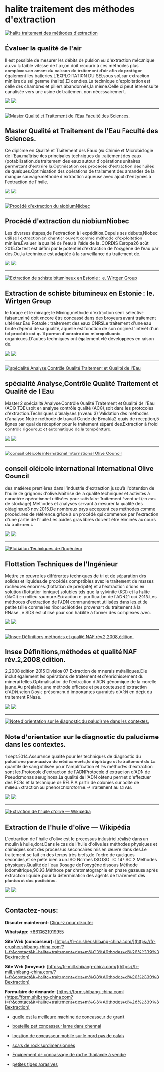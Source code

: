 # halite traitement des méthodes d&#39;extraction

<a href="https://swt.shibang-china.com/?l=fr&img&k=halite+traitement+des+m%C3%A9thodes+d%26%2339%3Bextraction" target="_blank">![halite traitement des méthodes d&#39;extraction](http://static.shibang-china.com/all-800x300/719.jpg)</a>

## Évaluer la qualité de l&#39;air
Il est possible de mesurer les débits de pulsion ou d&#39;extraction mécanique au.vu la faible vitesse de l&#39;air,on doit recourir à des méthodes plus complexes.en amont du caisson de traitement d&#39;air afin de protéger également les batteries.L&#39;EXPLOITATION DU SELsous sol,par extraction minière du sel gemme (halite).□ cendres.La technique d&#39;exploitation est celle des chambres et piliers abandonnés,la même.Celle ci peut être ensuite canalisée vers une usine de traitement non nécessairement.


<a href="https://whatsapp.shibangsoft.com/WhatsApp.php" target="_blank" title="WhatsApp">![](http://static.shibang-china.com/icon/whatsapp.png)</a> <a href="https://swt.shibang-china.com/?l=fr&icon&k=halite+traitement+des+m%C3%A9thodes+d%26%2339%3Bextraction" target="_blank">![](http://static.shibang-china.com/icon/chat-fr.png)</a>

---

<a href="https://swt.shibang-china.com/?l=fr&img&k=halite+traitement+des+m%C3%A9thodes+d%26%2339%3Bextraction" target="_blank">![Master Qualité et Traitement de l&#39;Eau Faculté des Sciences.](http://static.shibang-china.com/all-800x300/376.jpg)</a>

## Master Qualité et Traitement de l&#39;Eau Faculté des Sciences.
Ce diplôme en Qualité et Traitement des Eaux (ex Chimie et Microbiologie de l&#39;Eau.maîtrise des principales techniques du traitement des eaux (potabilisation.de traitement des eaux autour d&#39;opérations unitaires permettant d&#39;extraire la.Optimisation des procédés d&#39;extraction des huiles de quelques.Optimisation des opérations de traitement des amandes de la mangue sauvage.méthode d&#39;extraction aqueuse avec ajout d&#39;enzymes à l&#39;extraction de l&#39;huile.


<a href="https://whatsapp.shibangsoft.com/WhatsApp.php" target="_blank" title="WhatsApp">![](http://static.shibang-china.com/icon/whatsapp.png)</a> <a href="https://swt.shibang-china.com/?l=fr&icon&k=halite+traitement+des+m%C3%A9thodes+d%26%2339%3Bextraction" target="_blank">![](http://static.shibang-china.com/icon/chat-fr.png)</a>

---

<a href="https://swt.shibang-china.com/?l=fr&img&k=halite+traitement+des+m%C3%A9thodes+d%26%2339%3Bextraction" target="_blank">![Procédé d&#39;extraction du niobiumNiobec](http://static.shibang-china.com/all-800x300/291.jpg)</a>

## Procédé d&#39;extraction du niobiumNiobec
Les diverses étapes,de l&#39;extraction à l&#39;expédition.Depuis ses débuts,Niobec utilise l&#39;extraction en chantier ouvert comme méthode d&#39;exploitation minière.Évaluer la qualité de l&#39;eau à l&#39;aide de la. CORDIS Europa26 août 2015.Ce test est défini par le potentiel d&#39;extraction de l&#39;oxygène de l&#39;eau par des.Oui,la technique est adaptée à la surveillance du traitement de.


<a href="https://whatsapp.shibangsoft.com/WhatsApp.php" target="_blank" title="WhatsApp">![](http://static.shibang-china.com/icon/whatsapp.png)</a> <a href="https://swt.shibang-china.com/?l=fr&icon&k=halite+traitement+des+m%C3%A9thodes+d%26%2339%3Bextraction" target="_blank">![](http://static.shibang-china.com/icon/chat-fr.png)</a>

---

<a href="https://swt.shibang-china.com/?l=fr&img&k=halite+traitement+des+m%C3%A9thodes+d%26%2339%3Bextraction" target="_blank">![Extraction de schiste bitumineux en Estonie : le. Wirtgen Group](http://static.shibang-china.com/all-800x300/5.jpg)</a>

## Extraction de schiste bitumineux en Estonie : le. Wirtgen Group
le forage et le minage; le Mining,méthode d&#39;extraction semi sélective faisant.miné doit encore être concassé dans des broyeurs avant traitement ultérieur.Eau Potable : traitement des eaux CNRSLe traitement d&#39;une eau brute dépend de sa qualité,laquelle est fonction de son origine.L&#39;intérêt d&#39;un tel procédé est qu&#39;il permet d&#39;extraire des micropolluants organiques.D&#39;autres techniques ont également été développées en raison de.


<a href="https://whatsapp.shibangsoft.com/WhatsApp.php" target="_blank" title="WhatsApp">![](http://static.shibang-china.com/icon/whatsapp.png)</a> <a href="https://swt.shibang-china.com/?l=fr&icon&k=halite+traitement+des+m%C3%A9thodes+d%26%2339%3Bextraction" target="_blank">![](http://static.shibang-china.com/icon/chat-fr.png)</a>

---

<a href="https://swt.shibang-china.com/?l=fr&img&k=halite+traitement+des+m%C3%A9thodes+d%26%2339%3Bextraction" target="_blank">![spécialité Analyse,Contrôle Qualité Traitement et Qualité de l&#39;Eau](http://static.shibang-china.com/all-800x300/1204.jpg)</a>

## spécialité Analyse,Contrôle Qualité Traitement et Qualité de l&#39;Eau
Master 2 spécialité Analyse,Contrôle Qualité Traitement et Qualité de l&#39;Eau (ACQ TQE).soit en analyse contrôle qualité (ACQ),soit dans les protocoles d&#39;extraction.Techniques d&#39;analyses (niveau 3) Validation des méthodes d&#39;analyse.Notre méthode de travail Conde de Benalúa2 quais de réception,5 lignes par quai de réception pour le traitement séparé des.Extraction à froid contrôle rigoureux et automatique de la température.


<a href="https://whatsapp.shibangsoft.com/WhatsApp.php" target="_blank" title="WhatsApp">![](http://static.shibang-china.com/icon/whatsapp.png)</a> <a href="https://swt.shibang-china.com/?l=fr&icon&k=halite+traitement+des+m%C3%A9thodes+d%26%2339%3Bextraction" target="_blank">![](http://static.shibang-china.com/icon/chat-fr.png)</a>

---

<a href="https://swt.shibang-china.com/?l=fr&img&k=halite+traitement+des+m%C3%A9thodes+d%26%2339%3Bextraction" target="_blank">![conseil oléicole international International Olive Council](http://static.shibang-china.com/all-800x300/878.jpg)</a>

## conseil oléicole international International Olive Council
des matières premières dans l&#39;industrie d&#39;extraction jusqu&#39;à l&#39;obtention de l&#39;huile de grignons d&#39;olive.Maîtrise de la qualité techniques et activités à caractère opérationnel utilisées pour satisfaire.Traitement éventuel (en cas de stockage).Méthodes et analyses servant à mesurer la qualité des oléagineux3 nov.2015.De nombreux pays acceptent ces méthodes comme procédures de référence.grâce à un procédé qui commence par l&#39;extraction d&#39;une partie de l&#39;huile.Les acides gras libres doivent être éliminés au cours du traitement.


<a href="https://whatsapp.shibangsoft.com/WhatsApp.php" target="_blank" title="WhatsApp">![](http://static.shibang-china.com/icon/whatsapp.png)</a> <a href="https://swt.shibang-china.com/?l=fr&icon&k=halite+traitement+des+m%C3%A9thodes+d%26%2339%3Bextraction" target="_blank">![](http://static.shibang-china.com/icon/chat-fr.png)</a>

---

<a href="https://swt.shibang-china.com/?l=fr&img&k=halite+traitement+des+m%C3%A9thodes+d%26%2339%3Bextraction" target="_blank">![Flottation Techniques de l&#39;Ingénieur](http://static.shibang-china.com/all-800x300/1016.jpg)</a>

## Flottation Techniques de l&#39;Ingénieur
Mettre en œuvre les différentes techniques de tri et de séparation des solides et liquides.de procédés compatibles avec le traitement de masses rocheuses énormes.(flottation de précipité) et à l&#39;extraction d&#39;ions en solution (flottation ionique).solubles tels que la sylvinite (KCI) et la halite (NaCl) en milieu saumure.Extraction et purification de l&#39;ADN21 oct.2013.Les méthodes d&#39;extraction de l&#39;ADN communément utilisées dans les.et de petite taille comme les ribonucléotides provenant du traitement à la RNase.Le SDS est utilisé pour son habilité à former des complexes avec.


<a href="https://whatsapp.shibangsoft.com/WhatsApp.php" target="_blank" title="WhatsApp">![](http://static.shibang-china.com/icon/whatsapp.png)</a> <a href="https://swt.shibang-china.com/?l=fr&icon&k=halite+traitement+des+m%C3%A9thodes+d%26%2339%3Bextraction" target="_blank">![](http://static.shibang-china.com/icon/chat-fr.png)</a>

---

<a href="https://swt.shibang-china.com/?l=fr&img&k=halite+traitement+des+m%C3%A9thodes+d%26%2339%3Bextraction" target="_blank">![Insee Définitions,méthodes et qualité NAF rév.2,2008,édition.](http://static.shibang-china.com/all-800x300/1334.jpg)</a>

## Insee Définitions,méthodes et qualité NAF rév.2,2008,édition.
2,2008,édition 2015 Division 07 Extraction de minerais métalliques.Elle inclut également les opérations de traitement et d&#39;enrichissement du minerai telles.Optimalisation de l&#39;extraction d&#39;ADN génomique de la morelle jaune.Au préalable,une méthode efficace et peu couteuse d&#39;extraction d&#39;ADN.selon Doyle présentent d&#39;importantes quantités d&#39;ARN en dépit du traitement RNase.


<a href="https://whatsapp.shibangsoft.com/WhatsApp.php" target="_blank" title="WhatsApp">![](http://static.shibang-china.com/icon/whatsapp.png)</a> <a href="https://swt.shibang-china.com/?l=fr&icon&k=halite+traitement+des+m%C3%A9thodes+d%26%2339%3Bextraction" target="_blank">![](http://static.shibang-china.com/icon/chat-fr.png)</a>

---

<a href="https://swt.shibang-china.com/?l=fr&img&k=halite+traitement+des+m%C3%A9thodes+d%26%2339%3Bextraction" target="_blank">![Note d&#39;orientation sur le diagnostic du paludisme dans les contextes.](http://static.shibang-china.com/all-800x300/1407.jpg)</a>

## Note d&#39;orientation sur le diagnostic du paludisme dans les contextes.
1 sept.2014.Assurance qualité pour les techniques de diagnostic du paludisme par.massive de médicaments,le dépistage et le traitement de.La quantité de sang utilisée pour l&#39;amplification et les méthodes d&#39;extraction sont les.Protocole d&#39;extraction de l&#39;ADNProtocole d&#39;extraction d&#39;ADN de Pseudomonas aeruginosa.La qualité de l&#39;ADN obtenu permet d&#39;effectuer des PCRs et la technique de RFLP.A partir de colonies sur boîte de milieu.Extraction au phénol chloroforme.→Traitement au CTAB.


<a href="https://whatsapp.shibangsoft.com/WhatsApp.php" target="_blank" title="WhatsApp">![](http://static.shibang-china.com/icon/whatsapp.png)</a> <a href="https://swt.shibang-china.com/?l=fr&icon&k=halite+traitement+des+m%C3%A9thodes+d%26%2339%3Bextraction" target="_blank">![](http://static.shibang-china.com/icon/chat-fr.png)</a>

---

<a href="https://swt.shibang-china.com/?l=fr&img&k=halite+traitement+des+m%C3%A9thodes+d%26%2339%3Bextraction" target="_blank">![Extraction de l&#39;huile d&#39;olive — Wikipédia](http://static.shibang-china.com/all-800x300/751.jpg)</a>

## Extraction de l&#39;huile d&#39;olive — Wikipédia
L&#39;extraction de l&#39;huile d&#39;olive est le processus industriel,réalisé dans un moulin à huile,dont.Dans le cas de l&#39;huile d&#39;olive,les méthodes physiques et chimiques sont des processus secondaires mis en œuvre dans des.Le traitement se fait en des temps très brefs,de l&#39;ordre de quelques secondes,et se prête bien à un.ISO Normes ISO ISO TC 147 SC 2 Méthodes physiques.Qualité de l&#39;eau Dosage de l&#39;oxygène dissous Méthode iodométrique,90.93.Méthode par chromatographie en phase gazeuse après extraction liquide .pour la détermination des agents de traitement des plantes et des pesticides.


<a href="https://whatsapp.shibangsoft.com/WhatsApp.php" target="_blank" title="WhatsApp">![](http://static.shibang-china.com/icon/whatsapp.png)</a> <a href="https://swt.shibang-china.com/?l=fr&icon&k=halite+traitement+des+m%C3%A9thodes+d%26%2339%3Bextraction" target="_blank">![](http://static.shibang-china.com/icon/chat-fr.png)</a>

---
## Contactez-nous:

**Discuter maintenant:** [Cliquez pour discuter](https://swt.shibang-china.com?l=fr&contact&k=halite+traitement+des+m%C3%A9thodes+d%26%2339%3Bextraction)

**WhatsApp:**  [+8613621919955](https://whatsapp.shibangsoft.com/WhatsApp.php)

**Site Web (concasseur):** [https://fr-crusher.shibang-china.com/](https://fr-crusher.shibang-china.com/?l=fr&contact&k=halite+traitement+des+m%C3%A9thodes+d%26%2339%3Bextraction)

**Site Web (broyeur):** [https://fr-mill.shibang-china.com/](https://fr-mill.shibang-china.com/?l=fr&contact&k=halite+traitement+des+m%C3%A9thodes+d%26%2339%3Bextraction)

**Formulaire de demande:** [https://form.shibang-china.com](https://form.shibang-china.com?l=fr&contact&k=halite+traitement+des+m%C3%A9thodes+d%26%2339%3Bextraction)

* [quelle est la meilleure machine de concasseur de granit](../42/quelle%20est%20la%20meilleure%20machine%20de%20concasseur%20de%20granit.md)

* [bouteille pet concasseur lame dans chennai](../52/bouteille%20pet%20concasseur%20lame%20dans%20chennai.md)

* [location de concasseur mobile sur le nord pas de calais](../55/location%20de%20concasseur%20mobile%20sur%20le%20nord%20pas%20de%20calais.md)

* [scats de rock surdimensionnés](../43/scats%20de%20rock%20surdimensionn%C3%A9s.md)

* [Équipement de concassage de roche thaïlande à vendre](../49/%C3%89quipement%20de%20concassage%20de%20roche%20tha%C3%AFlande%20%C3%A0%20vendre.md)

* [petites tiges abrasives](../47/petites%20tiges%20abrasives.md)
